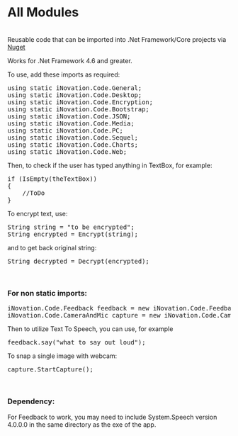 # All Modules

<br>
Reusable code that can be imported into .Net Framework/Core projects via <a href="https://www.nuget.org/packages/inovationware.code/#versions-body-tab" target="_blank">Nuget</a>

<p>Works for .Net Framework 4.6 and greater.</p>

<p>To use, add these imports as required:</p>

<pre>using static iNovation.Code.General;
using static iNovation.Code.Desktop;
using static iNovation.Code.Encryption;
using static iNovation.Code.Bootstrap;
using static iNovation.Code.JSON;
using static iNovation.Code.Media;
using static iNovation.Code.PC;
using static iNovation.Code.Sequel;
using static iNovation.Code.Charts;
using static iNovation.Code.Web;</pre>

<p>Then, to check if the user has typed anything in TextBox, for example:</p>

<pre>if (IsEmpty(theTextBox))
{
    //ToDo
}</pre>

<p>To encrypt text, use:</p>

<pre>String string = "to be encrypted";
String encrypted = Encrypt(string);</pre>

<p>and to get back original string:</p>

<pre>String decrypted = Decrypt(encrypted);</pre>
<br>

<h3>For non static imports:</h3>

<pre>
iNovation.Code.Feedback feedback = new iNovation.Code.Feedback();
iNovation.Code.CameraAndMic capture = new iNovation.Code.CameraAndMic(DeviceCapture.SingleImage, folder_to_store_captured_files, some_System_Windows_Forms_PictureBox, number_of_seconds_to_capture_if_intended_to_be_automatic, ".jpg");
</pre>

<p>Then to utilize Text To Speech, you can use, for example</p>

<pre>feedback.say("what to say out loud");</pre>

<p>To snap a single image with webcam:</p>

<pre>capture.StartCapture();</pre>


<br>
<h3>Dependency:</h3>

For Feedback to work, you may need to include System.Speech version 4.0.0.0 in the same directory as the exe of the app.
